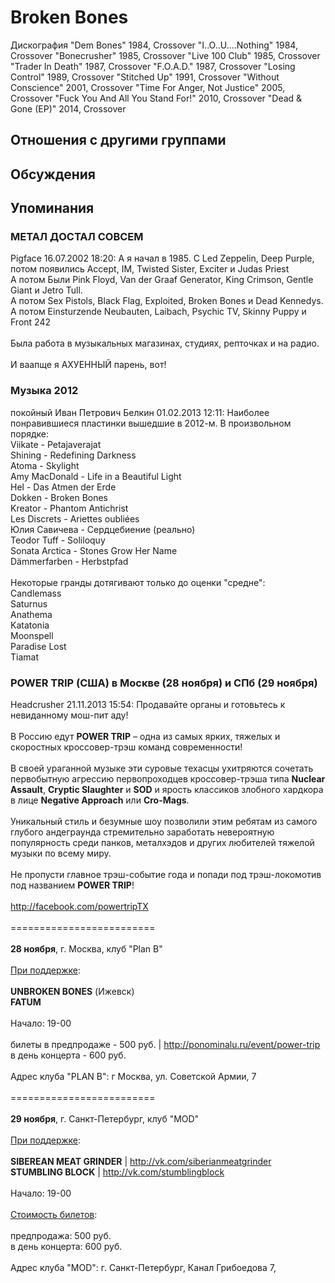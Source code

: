 # Broken Bones

Дискография
"Dem Bones" 1984, Crossover
"I..O..U....Nothing" 1984, Crossover
"Bonecrusher" 1985, Crossover
"Live 100 Club" 1985, Crossover
"Trader In Death" 1987, Crossover
"F.O.A.D." 1987, Crossover
"Losing Control" 1989, Crossover
"Stitched Up" 1991, Crossover
"Without Conscience" 2001, Crossover
"Time For Anger, Not Justice" 2005, Crossover
"Fuck You And All You Stand For!" 2010, Crossover
"Dead & Gone (EP)" 2014, Crossover

## Отношения с другими группами


## Обсуждения


## Упоминания

### МЕТАЛ ДОСТАЛ СОВСЕМ

Pigface 16.07.2002 18:20:
А я начал в 1985. С Led Zeppelin, Deep Purple, потом появились Accept, IM, Twisted Sister, Exciter и Judas Priest<BR>А потом Были Pink Floyd, Van der Graaf Generator, King Crimson, Gentle Giant и Jetro Tull.<BR>А потом Sex Pistols, Black Flag, Exploited, Broken Bones и Dead Kennedys.<BR>А потом Einsturzende Neubauten, Laibach, Psychic TV, Skinny Puppy и Front 242<BR><BR>Была работа в музыкальных магазинах, студиях, репточках и на радио.<BR><BR>И ваапще я АХУЕННЫЙ парень, вот! <BR>

### Музыка 2012

покойный Иван Петрович Белкин 01.02.2013 12:11:
Наиболее понравившиеся пластинки вышедшие в 2012-м. В произвольном порядке:<BR>Viikate - Petajaverajat<BR>Shining - Redefining Darkness<BR>Atoma - Skylight<BR>Amy MacDonald - Life in a Beautiful Light<BR>Hel - Das Atmen der Erde<BR>Dokken - Broken Bones<BR>Kreator - Phantom Antichrist<BR>Les Discrets - Ariettes oubli&#233;es<BR>Юлия Савичева - Сердцебиение (реально)<BR>Teodor Tuff - Soliloquy<BR>Sonata Arctica - Stones Grow Her Name<BR>D&#228;mmerfarben - Herbstpfad<BR><BR>Некоторые гранды дотягивают только до оценки "средне":<BR>Candlemass<BR>Saturnus<BR>Anathema<BR>Katatonia<BR>Moonspell<BR>Paradise Lost<BR>Tiamat

### POWER TRIP (США) в Москве (28 ноября) и СПб (29 ноября)

Headcrusher 21.11.2013 15:54:
Продавайте органы и готовьтесь к невиданному мош-пит аду!<BR><BR>В Россию едут <B>POWER TRIP</B> – одна из самых ярких, тяжелых и скоростных кроссовер-трэш команд современности!<BR><BR>В своей ураганной музыке эти суровые техасцы ухитряются сочетать первобытную агрессию первопроходцев кроссовер-трэша типа <B>Nuclear Assault</B>, <B>Cryptic Slaughter</B> и <B>SOD</B> и ярость классиков злобного хардкора в лице <B>Negative Approach</B> или <B>Cro-Mags</B>. <BR><BR>Уникальный стиль и безумные шоу позволили этим ребятам из самого глубого андеграунда стремительно заработать невероятную популярность среди панков, металхэдов и других любителей тяжелой музыки по всему миру.<BR><BR>Не пропусти главное трэш-событие года и попади под трэш-локомотив под названием <B>POWER TRIP</B>!<BR><BR><A HREF="http://facebook.com/powertripTX" TARGET="_blank">http://facebook.com/powertripTX</A><BR><BR>=========================<BR><BR><B>28 ноября</B>, г. Москва, клуб "Plan B"<BR><BR><U>При поддержке</U>:<BR><BR><B>UNBROKEN BONES</B> (Ижевск)<BR><B>FATUM</B><BR><BR>Начало: 19-00<BR><BR>билеты в предпродаже - 500 руб. | <A HREF="http://ponominalu.ru/event/power-trip" TARGET="_blank">http://ponominalu.ru/event/power-trip</A><BR>в день концерта - 600 руб.<BR><BR>Адрес клуба "PLAN B": г Москва, ул. Советской Армии, 7<BR><BR>=========================<BR><BR><B>29 ноября</B>, г. Санкт-Петербург, клуб "MOD"<BR><BR><U>При поддержке</U>:<BR><BR><B>SIBEREAN MEAT GRINDER</B> | <A HREF="http://vk.com/siberianmeatgrinder" TARGET="_blank">http://vk.com/siberianmeatgrinder</A><BR><B>STUMBLING BLOCK</B> | <A HREF="http://vk.com/stumblingblock" TARGET="_blank">http://vk.com/stumblingblock</A><BR><BR>Начало: 19-00<BR><BR><U>Стоимость билетов</U>:<BR><BR>предпродажа: 500 руб.<BR>в день концерта: 600 руб.<BR><BR>Адрес клуба "MOD": г. Санкт-Петербург, Канал Грибоедова 7, 

